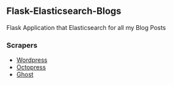 ## Flask-Elasticsearch-Blogs

Flask Application that Elasticsearch for all my Blog Posts

### Scrapers

- [Wordpress](https://gist.github.com/ruanbekker/9d41095043f6d38e7e7cf3674b2e5d6f)
- [Octopress](https://gist.github.com/ruanbekker/0e08a0ee46cfcfedafdb62efbefe524a)
- [Ghost](https://gist.github.com/ruanbekker/bcf5f00a0a8ed7b9c6a7fbac7e92f7e6)
